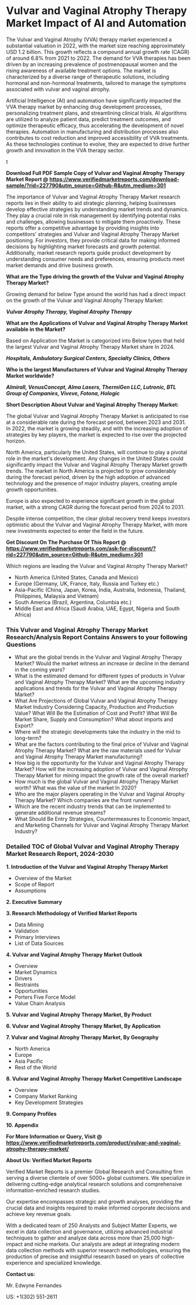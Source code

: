 <meta name="title" content="Global Vulvar and Vaginal Atrophy Therapy Market Impact of AI and Automation"><meta name="description" content="The Vulvar and Vaginal Atrophy (VVA) therapy market experienced a substantial valuation in 2022, with the market size reaching approximately USD 1.2 billion. This grow"><meta name="title" content="Vulvar and Vaginal Atrophy Therapy Market Size, Share, Scope, Trends, Growth, Opportunities, Analysis, Forecast"><h1>Vulvar and Vaginal Atrophy Therapy Market Impact of AI and Automation</h1><p>The Vulvar and Vaginal Atrophy (VVA) therapy market experienced a substantial valuation in 2022, with the market size reaching approximately USD 1.2 billion. This growth reflects a compound annual growth rate (CAGR) of around 6.8% from 2021 to 2022. The demand for VVA therapies has been driven by an increasing prevalence of postmenopausal women and the rising awareness of available treatment options. The market is characterized by a diverse range of therapeutic solutions, including hormonal and non-hormonal treatments, tailored to manage the symptoms associated with vulvar and vaginal atrophy.</p><p>Artificial Intelligence (AI) and automation have significantly impacted the VVA therapy market by enhancing drug development processes, personalizing treatment plans, and streamlining clinical trials. AI algorithms are utilized to analyze patient data, predict treatment outcomes, and optimize therapeutic efficacy, thus accelerating the development of novel therapies. Automation in manufacturing and distribution processes also contributes to cost reduction and improved accessibility of VVA treatments. As these technologies continue to evolve, they are expected to drive further growth and innovation in the VVA therapy sector.</p>t</p><p id="" class=""><strong>Download Full PDF Sample Copy of Vulvar and Vaginal Atrophy Therapy Market Report @ <a href="https://www.verifiedmarketreports.com/download-sample/?rid=227790&utm_source=Github-R&utm_medium=301" target="_blank">https://www.verifiedmarketreports.com/download-sample/?rid=227790&utm_source=Github-R&utm_medium=301</a></strong></p><p>The importance of&nbsp;Vulvar and Vaginal Atrophy Therapy Market research reports lies in their ability to aid strategic planning, helping businesses develop effective strategies by understanding market trends and dynamics. They play a crucial role in risk management by identifying potential risks and challenges, allowing businesses to mitigate them proactively. These reports offer a competitive advantage by providing insights into competitors' strategies and Vulvar and Vaginal Atrophy Therapy Market positioning. For investors, they provide critical data for making informed decisions by highlighting market forecasts and growth potential. Additionally, market research reports guide product development by understanding consumer needs and preferences, ensuring products meet market demands and drive business growth.</p><p><strong>What are the&nbsp;Type driving the growth of the Vulvar and Vaginal Atrophy Therapy Market?</strong></p><p id="" class="">Growing demand for below Type around the world has had a direct impact on the growth of the Vulvar and Vaginal Atrophy Therapy Market:</p><em><strong>Vulvar Atrophy Therapy, Vaginal Atrophy Therapy</strong></em></p><strong>What are the&nbsp;Applications&nbsp;of Vulvar and Vaginal Atrophy Therapy Market available in the Market?</strong></p><p id="" class="">Based on Application the Market is categorized into Below types that held the largest Vulvar and Vaginal Atrophy Therapy Market share In 2024.</p><em><strong>Hospitals, Ambulatory Surgical Centers, Specialty Clinics, Others</strong></em></p><strong>Who is the largest Manufacturers of Vulvar and Vaginal Atrophy Therapy Market worldwide?</strong></p><p><em><strong>Almirall, VenusConcept, Alma Lasers, ThermiGen LLC, Lutronic, BTL Group of Companies, Viveve, Fotona, Hologic</strong></em></p><p id="" class=""><strong>Short Description About Vulvar and Vaginal Atrophy Therapy Market:</strong></p><p>The global Vulvar and Vaginal Atrophy Therapy Market is anticipated to rise at a considerable rate during the forecast period, between 2023 and 2031. In 2022, the market is growing steadily, and with the increasing adoption of strategies by key players, the market is expected to rise over the projected horizon.</p><p>North America, particularly the United States, will continue to play a pivotal role in the market's development. Any changes in the United States could significantly impact the Vulvar and Vaginal Atrophy Therapy Market growth trends. The market in North America is projected to grow considerably during the forecast period, driven by the high adoption of advanced technology and the presence of major industry players, creating ample growth opportunities.</p><p>Europe is also expected to experience significant growth in the global market, with a strong CAGR during the forecast period from 2024 to 2031.</p><p>Despite intense competition, the clear global recovery trend keeps investors optimistic about the Vulvar and Vaginal Atrophy Therapy Market, with more new investments expected to enter the field in the future.</p><p id="" class=""><strong>Get Discount On The Purchase Of This Report @ <a href="https://www.verifiedmarketreports.com/ask-for-discount/?rid=227790&utm_source=Github-R&utm_medium=301" target="_blank">https://www.verifiedmarketreports.com/ask-for-discount/?rid=227790&utm_source=Github-R&utm_medium=301</a></strong></p>Which regions are leading the Vulvar and Vaginal Atrophy Therapy Market?</p><ul><li>North America (United States, Canada and Mexico)</li><li>Europe (Germany, UK, France, Italy, Russia and Turkey etc.)</li><li>Asia-Pacific (China, Japan, Korea, India, Australia, Indonesia, Thailand, Philippines, Malaysia and Vietnam)</li><li>South America (Brazil, Argentina, Columbia etc.)</li><li>Middle East and Africa (Saudi Arabia, UAE, Egypt, Nigeria and South Africa)</li></ul><h3 id="" class="">This Vulvar and Vaginal Atrophy Therapy Market Research/Analysis Report Contains Answers to your following Questions</h3><ul><li>What are the global trends in the Vulvar and Vaginal Atrophy Therapy Market? Would the market witness an increase or decline in the demand in the coming years?</li><li>What is the estimated demand for different types of products in Vulvar and Vaginal Atrophy Therapy Market? What are the upcoming industry applications and trends for the Vulvar and Vaginal Atrophy Therapy Market?</li><li>What Are Projections of Global Vulvar and Vaginal Atrophy Therapy Market Industry Considering Capacity, Production and Production Value? What Will Be the Estimation of Cost and Profit? What Will Be Market Share, Supply and Consumption? What about imports and Export?</li><li>Where will the strategic developments take the industry in the mid to long-term?</li><li>What are the factors contributing to the final price of Vulvar and Vaginal Atrophy Therapy Market? What are the raw materials used for Vulvar and Vaginal Atrophy Therapy Market manufacturing?</li><li>How big is the opportunity for the Vulvar and Vaginal Atrophy Therapy Market? How will the increasing adoption of Vulvar and Vaginal Atrophy Therapy Market for mining impact the growth rate of the overall market?</li><li>How much is the global Vulvar and Vaginal Atrophy Therapy Market worth? What was the value of the market In 2020?</li><li>Who are the major players operating in the Vulvar and Vaginal Atrophy Therapy Market? Which companies are the front runners?</li><li>Which are the recent industry trends that can be implemented to generate additional revenue streams?</li><li>What Should Be Entry Strategies, Countermeasures to Economic Impact, and Marketing Channels for Vulvar and Vaginal Atrophy Therapy Market Industry?</li></ul><h3 id="" class="">Detailed TOC of Global Vulvar and Vaginal Atrophy Therapy Market Research Report, 2024-2030</h3><p id="" class=""><strong>1. Introduction of the Vulvar and Vaginal Atrophy Therapy Market</strong></p><ul><li>Overview of the Market</li><li>Scope of Report</li><li>Assumptions</li></ul><p id="" class=""><strong>2. Executive Summary</strong></p><p id="" class=""><strong>3. Research Methodology of Verified Market Reports</strong></p><ul><li>Data Mining</li><li>Validation</li><li>Primary Interviews</li><li>List of Data Sources</li></ul><p id="" class=""><strong>4. Vulvar and Vaginal Atrophy Therapy Market Outlook</strong></p><ul><li>Overview</li><li>Market Dynamics</li><li>Drivers</li><li>Restraints</li><li>Opportunities</li><li>Porters Five Force Model</li><li>Value Chain Analysis</li></ul><p id="" class=""><strong>5. Vulvar and Vaginal Atrophy Therapy Market, By Product</strong></p><p id="" class=""><strong>6. Vulvar and Vaginal Atrophy Therapy Market, By Application</strong></p><p id="" class=""><strong>7. Vulvar and Vaginal Atrophy Therapy Market, By Geography</strong></p><ul><li>North America</li><li>Europe</li><li>Asia Pacific</li><li>Rest of the World</li></ul><p id="" class=""><strong>8. Vulvar and Vaginal Atrophy Therapy Market Competitive Landscape</strong></p><ul><li>Overview</li><li>Company Market Ranking</li><li>Key Development Strategies</li></ul><p id="" class=""><strong>9. Company Profiles</strong></p><p id="" class=""><strong>10. Appendix</strong></p><p id="" class=""><strong>For More Information or Query, Visit @ <a href="https://www.verifiedmarketreports.com/product/vulvar-and-vaginal-atrophy-therapy-market/" target="_blank">https://www.verifiedmarketreports.com/product/vulvar-and-vaginal-atrophy-therapy-market/</a></strong></p><p id="" class=""><strong>About Us: Verified Market Reports</strong></p><p id="" class="">Verified Market Reports is a premier Global Research and Consulting firm serving a diverse clientele of over 5000+ global customers. We specialize in delivering cutting-edge analytical research solutions and comprehensive information-enriched research studies.</p><p id="" class="">Our expertise encompasses strategic and growth analyses, providing the crucial data and insights required to make informed corporate decisions and achieve key revenue goals.</p><p id="" class="">With a dedicated team of 250 Analysts and Subject Matter Experts, we excel in data collection and governance, utilizing advanced industrial techniques to gather and analyze data across more than 25,000 high-impact and niche markets. Our analysts are adept at integrating modern data collection methods with superior research methodologies, ensuring the production of precise and insightful research based on years of collective experience and specialized knowledge.</p><p id="" class=""><strong>Contact us:</strong></p><p id="" class="">Mr. Edwyne Fernandes</p><p id="" class="">US: +1(302) 551-2611</p>